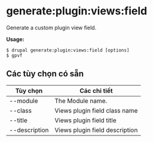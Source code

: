# generate:plugin:views:field
Generate a custom plugin view field.

**Usage:**
```
$ drupal generate:plugin:views:field [options]
$ gpvf  
```

## Các tùy chọn có sẵn
Tùy chọn | Các chi tiết
-------|-------------
--module | The Module name.
--class | Views plugin field class name
--title | Views plugin field title
--description | Views plugin field description

